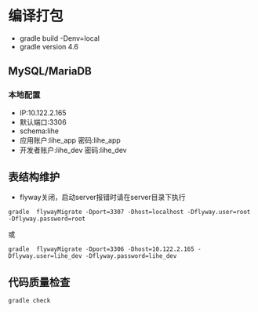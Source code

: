 # 编译打包
* gradle build -Denv=local
* gradle version 4.6

## MySQL/MariaDB
### 本地配置
* IP:10.122.2.165
* 默认端口:3306 
* schema:lihe
* 应用账户:lihe_app  密码:lihe_app
* 开发者账户:lihe_dev  密码:lihe_dev

## 表结构维护
* flyway关闭，启动server报错时请在server目录下执行
```
gradle  flywayMigrate -Dport=3307 -Dhost=localhost -Dflyway.user=root -Dflyway.password=root
```
或
```
gradle  flywayMigrate -Dport=3306 -Dhost=10.122.2.165 -Dflyway.user=lihe_dev -Dflyway.password=lihe_dev
```

## 代码质量检查
```
gradle check
```
